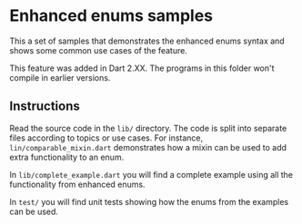 # Enhanced enums samples

This a set of samples that demonstrates the enhanced enums syntax
and shows some common use cases of the feature.

This feature was added in Dart 2.XX. The programs in this folder won't
compile in earlier versions.

## Instructions

Read the source code in the `lib/` directory. The code is split into
separate files according to topics or use cases. For instance,
`lin/comparable_mixin.dart` demonstrates how a mixin can be used to add
extra functionality to an enum.

In `lib/complete_example.dart` you will find a complete example
using all the functionality from enhanced enums.

In `test/` you will find unit tests showing how the enums from the examples
can be used. 
